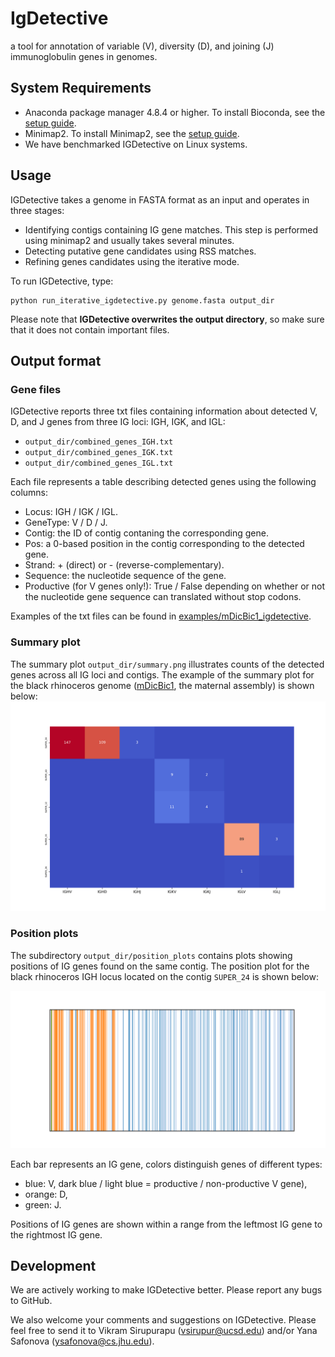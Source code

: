 # IgDetective
a tool for annotation of variable (V), diversity (D), and joining (J) immunoglobulin genes in genomes.

## System Requirements
* Anaconda package manager 4.8.4 or higher. To install Bioconda, see the [setup guide](https://bioconda.github.io/user/install.html#install-conda).
* Minimap2. To install Minimap2, see the [setup guide](https://anaconda.org/bioconda/minimap2).
* We have benchmarked IGDetective on Linux systems.  

## Usage
IGDetective takes a genome in FASTA format as an input and operates in three stages:
* Identifying contigs containing IG gene matches. This step is performed using minimap2 and usually takes several minutes. 
* Detecting putative gene candidates using RSS matches. 
* Refining genes candidates using the iterative mode. 

To run IGDetective, type:
```
python run_iterative_igdetective.py genome.fasta output_dir
```
Please note that **IGDetective overwrites the output directory**, so make sure that it does not contain important files.

## Output format
### Gene files
IGDetective reports three txt files containing information about detected V, D, and J genes from three IG loci: IGH, IGK, and IGL:
* `output_dir/combined_genes_IGH.txt`
* `output_dir/combined_genes_IGK.txt`
* `output_dir/combined_genes_IGL.txt`

Each file represents a table describing detected genes using the following columns:
* Locus: IGH / IGK / IGL.
* GeneType: V / D / J.
* Contig: the ID of contig contaning the corresponding gene. 
* Pos: a 0-based position in the contig corresponding to the detected gene.
* Strand: + (direct) or - (reverse-complementary).
* Sequence: the nucleotide sequence of the gene.
* Productive (for V genes only!): True / False depending on whether or not the nucleotide gene sequence can translated without stop codons. 

Examples of the txt files can be found in [examples/mDicBic1_igdetective](examples/mDicBic1_igdetective).

### Summary plot
The summary plot `output_dir/summary.png` illustrates counts of the detected genes across all IG loci and contigs. The example of the summary plot for the black rhinoceros genome ([mDicBic1](https://genomeark.github.io/genomeark-all/Diceros_bicornis.html), the maternal assembly) is shown below:
![summary](examples/mDicBic1_igdetective/summary.png)

### Position plots
The subdirectory `output_dir/position_plots` contains plots showing positions of IG genes found on the same contig. The position plot for the black rhinoceros IGH locus located on the contig `SUPER_24` is shown below:

![summary](examples/mDicBic1_igdetective/position_plots/IGH_SUPER_24.png)

Each bar represents an IG gene, colors distinguish genes of different types: 
* blue: V, dark blue / light blue = productive / non-productive V gene),
* orange: D,
* green: J.

Positions of IG genes are shown within a range from the leftmost IG gene to the rightmost IG gene.

## Development
We are actively working to make IGDetective better. Please report any bugs to GitHub. 

We also welcome your comments and suggestions on IGDetective. Please feel free to send it to Vikram Sirupurapu (vsirupur@ucsd.edu) and/or Yana Safonova (ysafonova@cs.jhu.edu).
